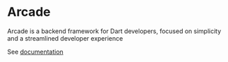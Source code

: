 # Arcade

Arcade is a backend framework for Dart developers, focused on simplicity and a streamlined developer experience

See [documentation](https://arcade.ex3.dev)
